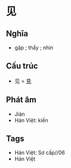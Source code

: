 # 见

## Nghĩa

* gặp ; thấy ; nhìn

## Cấu trúc
* 见 = [見](見.md)

## Phát âm

* Jiàn
* Hán Việt: kiến

## Tags
* Hán Việt: Sơ cấp//06
* Hán Việt

<script>window.HANZI_FIELD='见';</script>
